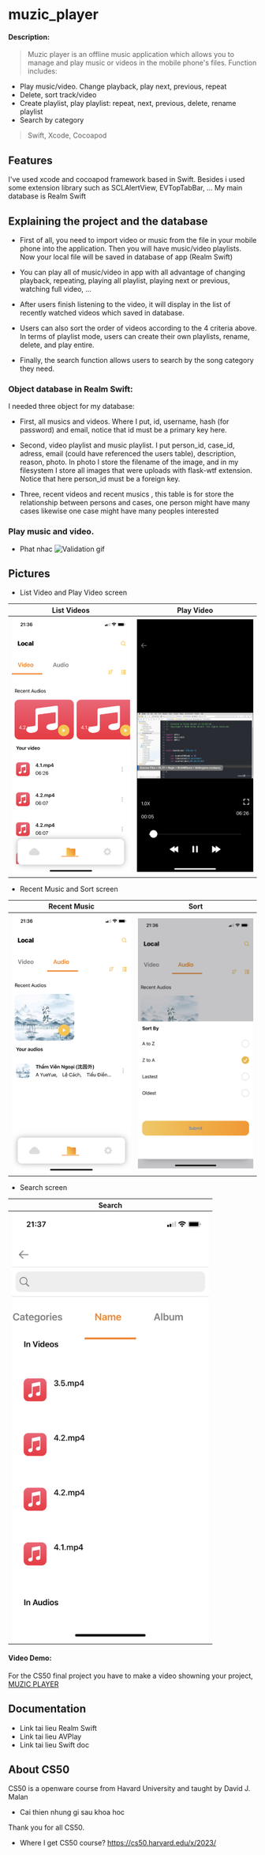 # muzic_player
#### Description:
>Muzic player is an offline music application which allows you to manage and play music or videos in the mobile phone's files. Function includes:
- Play music/video. Change playback, play next, previous, repeat
- Delete, sort track/video
- Create playlist, play playlist: repeat, next, previous, delete, rename playlist
- Search by category
> Swift, Xcode, Cocoapod
## Features
I've used xcode and cocoapod framework based in Swift.
Besides i used some extension library such as SCLAlertView, EVTopTabBar, ...
My main database is Realm Swift
## Explaining the project and the database
- First of all, you need to import video or music from the file in your mobile phone into the application. Then you will have music/video playlists. Now your local file will be saved in database of app (Realm Swift)

- You can play all of music/video in app with all advantage of changing playback, repeating, playing all playlist, playing next or previous, watching full video, ...
  
- After users finish listening to the video, it will display in the list of recently watched videos which saved in database.
  
-  Users can also sort the order of videos according to the 4 criteria above. In terms of playlist mode, users can create their own playlists, rename, delete, and play entire.
  
- Finally, the search function allows users to search by the song category they need.

### Object database in Realm Swift:
I needed three object for my database:

- First, all musics and videos. Where I put, id, username, hash (for password) and email, notice that id must be a primary key here.

- Second, video playlist and music playlist. I put person_id, case_id, adress, email (could have referenced the users table), description, reason, photo. In photo I store the filename of the image, and in my filesystem I store all images that were uploads with flask-wtf extension. Notice that here person_id must be a foreign key.

- Three, recent videos and recent musics , this table is for store the relationship between persons and cases, one person might have many cases likewise one case might have many peoples interested

### Play music and video.
- Phat nhac 
![Validation gif](Screenshots/validation.gif)
## Pictures
- List Video and Play Video screen

| List Videos | Play Video |
| :---: | :---: |
| <img src="IMG_8357.PNG" width="400">  | <img src="IMG_8358.PNG" width="400">|

- Recent Music and Sort screen

| Recent Music | Sort |
| :---: | :---: |
| <img src="IMG_8359.PNG" width="400"> | <img src="IMG_8360.PNG" width = "400">

- Search screen

| Search |
| :---: |
| <img src="IMG_8361.PNG" width="400"> |

#### Video Demo:
For the CS50 final project you have to make a video showning your project,
[MUZIC PLAYER](https://youtu.be/if2wiRfEgyM)

## Documentation
- Link tai lieu Realm Swift
- Link tai lieu AVPlay
- Link tai lieu Swift doc

## About CS50
CS50 is a openware course from Havard University and taught by David J. Malan

- Cai thien nhung gi sau khoa hoc

Thank you for all CS50.

- Where I get CS50 course?
https://cs50.harvard.edu/x/2023/
